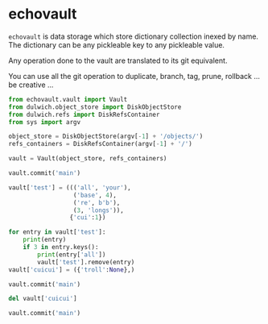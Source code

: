 # echovault

`echovault` is data storage which store dictionary collection inexed by name.
The dictionary can be any pickleable key to any pickleable value.

Any operation done to the vault are translated to its git equivalent.

You can use all the git operation to duplicate, branch, tag, prune, rollback ... be creative ...

```python
from echovault.vault import Vault
from dulwich.object_store import DiskObjectStore
from dulwich.refs import DiskRefsContainer
from sys import argv

object_store = DiskObjectStore(argv[-1] + '/objects/')
refs_containers = DiskRefsContainer(argv[-1] + '/')

vault = Vault(object_store, refs_containers)

vault.commit('main')

vault['test'] = ((('all', 'your'),
                  ('base', 4),
                  ('re', b'b'),
                  (3, 'longs')),
                 {'cui':1})

for entry in vault['test']:
    print(entry)
    if 3 in entry.keys():
        print(entry['all'])
        vault['test'].remove(entry)
vault['cuicui'] = ({'troll':None},)

vault.commit('main')

del vault['cuicui']

vault.commit('main')
```